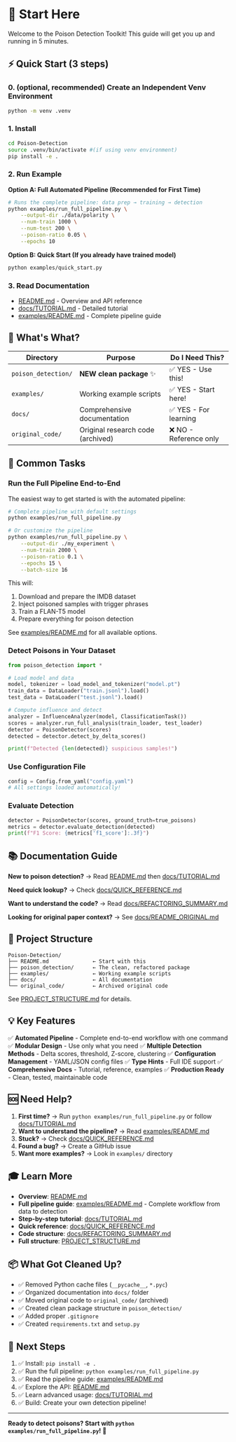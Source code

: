 # 🚀 Start Here

Welcome to the Poison Detection Toolkit! This guide will get you up and running in 5 minutes.

## ⚡ Quick Start (3 steps)

### 0. (optional, recommended) Create an Independent Venv Environment
```bash
python -m venv .venv
```

### 1. Install
```bash
cd Poison-Detection
source .venv/bin/activate #(if using venv environment)
pip install -e .
```

### 2. Run Example

**Option A: Full Automated Pipeline (Recommended for First Time)**
```bash
# Runs the complete pipeline: data prep → training → detection
python examples/run_full_pipeline.py \
    --output-dir ./data/polarity \
    --num-train 1000 \
    --num-test 200 \
    --poison-ratio 0.05 \
    --epochs 10
```

**Option B: Quick Start (If you already have trained model)**
```bash
python examples/quick_start.py
```

### 3. Read Documentation
- [README.md](README.md) - Overview and API reference
- [docs/TUTORIAL.md](docs/TUTORIAL.md) - Detailed tutorial
- [examples/README.md](examples/README.md) - Complete pipeline guide

## 📁 What's What?

| Directory | Purpose | Do I Need This? |
|-----------|---------|----------------|
| `poison_detection/` | **NEW clean package** ✨ | ✅ YES - Use this! |
| `examples/` | Working example scripts | ✅ YES - Start here! |
| `docs/` | Comprehensive documentation | ✅ YES - For learning |
| `original_code/` | Original research code (archived) | ❌ NO - Reference only |

## 🎯 Common Tasks

### Run the Full Pipeline End-to-End

The easiest way to get started is with the automated pipeline:

```bash
# Complete pipeline with default settings
python examples/run_full_pipeline.py

# Or customize the pipeline
python examples/run_full_pipeline.py \
    --output-dir ./my_experiment \
    --num-train 2000 \
    --poison-ratio 0.1 \
    --epochs 15 \
    --batch-size 16
```

This will:
1. Download and prepare the IMDB dataset
2. Inject poisoned samples with trigger phrases
3. Train a FLAN-T5 model
4. Prepare everything for poison detection

See [examples/README.md](examples/README.md) for all available options.

### Detect Poisons in Your Dataset

```python
from poison_detection import *

# Load model and data
model, tokenizer = load_model_and_tokenizer("model.pt")
train_data = DataLoader("train.jsonl").load()
test_data = DataLoader("test.jsonl").load()

# Compute influence and detect
analyzer = InfluenceAnalyzer(model, ClassificationTask())
scores = analyzer.run_full_analysis(train_loader, test_loader)
detector = PoisonDetector(scores)
detected = detector.detect_by_delta_scores()

print(f"Detected {len(detected)} suspicious samples!")
```

### Use Configuration File

```python
config = Config.from_yaml("config.yaml")
# All settings loaded automatically!
```

### Evaluate Detection

```python
detector = PoisonDetector(scores, ground_truth=true_poisons)
metrics = detector.evaluate_detection(detected)
print(f"F1 Score: {metrics['f1_score']:.3f}")
```

## 📚 Documentation Guide

**New to poison detection?**
→ Read [README.md](README.md) then [docs/TUTORIAL.md](docs/TUTORIAL.md)

**Need quick lookup?**
→ Check [docs/QUICK_REFERENCE.md](docs/QUICK_REFERENCE.md)

**Want to understand the code?**
→ Read [docs/REFACTORING_SUMMARY.md](docs/REFACTORING_SUMMARY.md)

**Looking for original paper context?**
→ See [docs/README_ORIGINAL.md](docs/README_ORIGINAL.md)

## 🔧 Project Structure

```
Poison-Detection/
├── README.md              ← Start with this
├── poison_detection/      ← The clean, refactored package
├── examples/              ← Working example scripts
├── docs/                  ← All documentation
└── original_code/         ← Archived original code
```

See [PROJECT_STRUCTURE.md](PROJECT_STRUCTURE.md) for details.

## 💡 Key Features

✅ **Automated Pipeline** - Complete end-to-end workflow with one command
✅ **Modular Design** - Use only what you need
✅ **Multiple Detection Methods** - Delta scores, threshold, Z-score, clustering
✅ **Configuration Management** - YAML/JSON config files
✅ **Type Hints** - Full IDE support
✅ **Comprehensive Docs** - Tutorial, reference, examples
✅ **Production Ready** - Clean, tested, maintainable code

## 🆘 Need Help?

1. **First time?** → Run `python examples/run_full_pipeline.py` or follow [docs/TUTORIAL.md](docs/TUTORIAL.md)
2. **Want to understand the pipeline?** → Read [examples/README.md](examples/README.md)
3. **Stuck?** → Check [docs/QUICK_REFERENCE.md](docs/QUICK_REFERENCE.md)
4. **Found a bug?** → Create a GitHub issue
5. **Want more examples?** → Look in `examples/` directory

## 🎓 Learn More

- **Overview**: [README.md](README.md)
- **Full pipeline guide**: [examples/README.md](examples/README.md) - Complete workflow from data to detection
- **Step-by-step tutorial**: [docs/TUTORIAL.md](docs/TUTORIAL.md)
- **Quick reference**: [docs/QUICK_REFERENCE.md](docs/QUICK_REFERENCE.md)
- **Code structure**: [docs/REFACTORING_SUMMARY.md](docs/REFACTORING_SUMMARY.md)
- **Full structure**: [PROJECT_STRUCTURE.md](PROJECT_STRUCTURE.md)

## 📦 What Got Cleaned Up?

- ✅ Removed Python cache files (`__pycache__`, `*.pyc`)
- ✅ Organized documentation into `docs/` folder
- ✅ Moved original code to `original_code/` (archived)
- ✅ Created clean package structure in `poison_detection/`
- ✅ Added proper `.gitignore`
- ✅ Created `requirements.txt` and `setup.py`

## 🚀 Next Steps

1. ✅ Install: `pip install -e .`
2. ✅ Run the full pipeline: `python examples/run_full_pipeline.py`
3. ✅ Read the pipeline guide: [examples/README.md](examples/README.md)
4. ✅ Explore the API: [README.md](README.md)
5. ✅ Learn advanced usage: [docs/TUTORIAL.md](docs/TUTORIAL.md)
6. ✅ Build: Create your own detection pipeline!

---

**Ready to detect poisons? Start with `python examples/run_full_pipeline.py`! 🎉**
